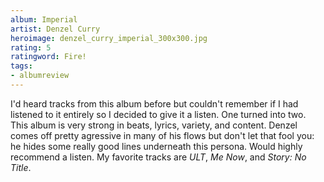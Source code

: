 ```yaml
---
album: Imperial
artist: Denzel Curry
heroimage: denzel_curry_imperial_300x300.jpg
rating: 5
ratingword: Fire!
tags:
- albumreview
---
```

I'd heard tracks from this album before but couldn't remember if I had listened
to it entirely so I decided to give it a listen. One turned into two. This album
is very strong in beats, lyrics, variety, and content. Denzel comes off pretty
agressive in many of his flows but don't let that fool you: he hides some really
good lines underneath this persona. Would highly recommend a listen. My favorite
tracks are _ULT_, _Me Now_, and _Story: No Title_.
